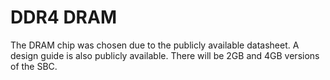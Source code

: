 # DDR4 DRAM
The DRAM chip was chosen due to the publicly available datasheet. A design guide is also publicly available. There will be 2GB and 4GB versions of the SBC. 
